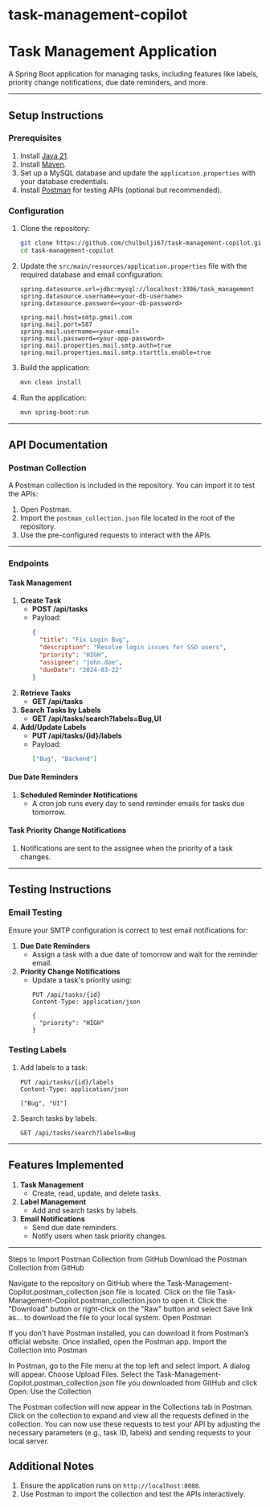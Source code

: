 # task-management-copilot

# Task Management Application

A Spring Boot application for managing tasks, including features like labels, priority change notifications, due date reminders, and more.

---

## **Setup Instructions**

### **Prerequisites**
1. Install [Java 21](https://openjdk.org/projects/jdk/21/).
2. Install [Maven](https://maven.apache.org/).
3. Set up a MySQL database and update the `application.properties` with your database credentials.
4. Install [Postman](https://www.postman.com/downloads/) for testing APIs (optional but recommended).

### **Configuration**
1. Clone the repository:
    ```bash
    git clone https://github.com/chulbulji67/task-management-copilot.git
    cd task-management-copilot
    ```
2. Update the `src/main/resources/application.properties` file with the required database and email configuration:
    ```properties
    spring.datasource.url=jdbc:mysql://localhost:3306/task_management
    spring.datasource.username=<your-db-username>
    spring.datasource.password=<your-db-password>
    
    spring.mail.host=smtp.gmail.com
    spring.mail.port=587
    spring.mail.username=<your-email>
    spring.mail.password=<your-app-password>
    spring.mail.properties.mail.smtp.auth=true
    spring.mail.properties.mail.smtp.starttls.enable=true
    ```
3. Build the application:
    ```bash
    mvn clean install
    ```
4. Run the application:
    ```bash
    mvn spring-boot:run
    ```

---

## **API Documentation**

### **Postman Collection**
A Postman collection is included in the repository. You can import it to test the APIs:
1. Open Postman.
2. Import the `postman_collection.json` file located in the root of the repository.
3. Use the pre-configured requests to interact with the APIs.

---

### **Endpoints**

#### **Task Management**
1. **Create Task**
    - **POST /api/tasks**
    - Payload:
      ```json
      {
        "title": "Fix Login Bug",
        "description": "Resolve login issues for SSO users",
        "priority": "HIGH",
        "assignee": "john.doe",
        "dueDate": "2024-03-22"
      }
      ```
2. **Retrieve Tasks**
    - **GET /api/tasks**
3. **Search Tasks by Labels**
    - **GET /api/tasks/search?labels=Bug,UI**
4. **Add/Update Labels**
    - **PUT /api/tasks/{id}/labels**
    - Payload:
      ```json
      ["Bug", "Backend"]
      ```

#### **Due Date Reminders**
1. **Scheduled Reminder Notifications**
    - A cron job runs every day to send reminder emails for tasks due tomorrow.

#### **Task Priority Change Notifications**
1. Notifications are sent to the assignee when the priority of a task changes.

---

## **Testing Instructions**

### **Email Testing**
Ensure your SMTP configuration is correct to test email notifications for:
1. **Due Date Reminders**
    - Assign a task with a due date of tomorrow and wait for the reminder email.
2. **Priority Change Notifications**
    - Update a task's priority using:
      ```http
      PUT /api/tasks/{id}
      Content-Type: application/json
      
      {
        "priority": "HIGH"
      }
      ```

### **Testing Labels**
1. Add labels to a task:
    ```http
    PUT /api/tasks/{id}/labels
    Content-Type: application/json

    ["Bug", "UI"]
    ```
2. Search tasks by labels:
    ```http
    GET /api/tasks/search?labels=Bug
    ```

---

## **Features Implemented**
1. **Task Management**
    - Create, read, update, and delete tasks.
2. **Label Management**
    - Add and search tasks by labels.
3. **Email Notifications**
    - Send due date reminders.
    - Notify users when task priority changes.

---

Steps to Import Postman Collection from GitHub
Download the Postman Collection from GitHub

Navigate to the repository on GitHub where the Task-Management-Copilot.postman_collection.json file is located.
Click on the file Task-Management-Copilot.postman_collection.json to open it.
Click the "Download" button or right-click on the "Raw" button and select Save link as... to download the file to your local system.
Open Postman

If you don't have Postman installed, you can download it from Postman’s official website.
Once installed, open the Postman app.
Import the Collection into Postman

In Postman, go to the File menu at the top left and select Import.
A dialog will appear. Choose Upload Files.
Select the Task-Management-Copilot.postman_collection.json file you downloaded from GitHub and click Open.
Use the Collection

The Postman collection will now appear in the Collections tab in Postman.
Click on the collection to expand and view all the requests defined in the collection.
You can now use these requests to test your API by adjusting the necessary parameters (e.g., task ID, labels) and sending requests to your local server.


## **Additional Notes**
1. Ensure the application runs on `http://localhost:8080`.
2. Use Postman to import the collection and test the APIs interactively.


